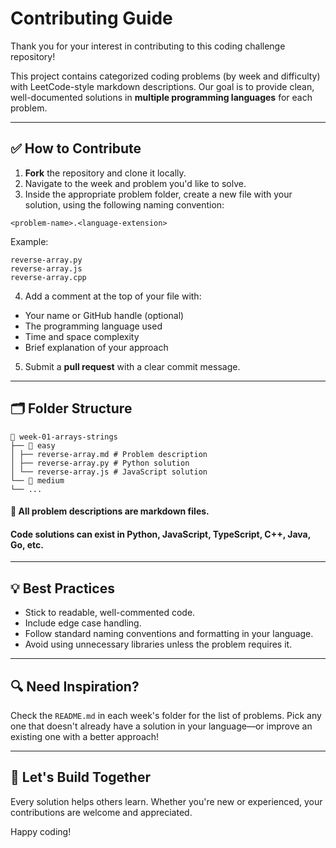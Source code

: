 # Contributing Guide

Thank you for your interest in contributing to this coding challenge repository!

This project contains categorized coding problems (by week and difficulty) with LeetCode-style markdown descriptions. Our goal is to provide clean, well-documented solutions in **multiple programming languages** for each problem.

---

## ✅ How to Contribute

1. **Fork** the repository and clone it locally.
2. Navigate to the week and problem you'd like to solve.
3. Inside the appropriate problem folder, create a new file with your solution, using the following naming convention:

```code
<problem-name>.<language-extension>
```

Example:

```code
reverse-array.py
reverse-array.js
reverse-array.cpp
```

4. Add a comment at the top of your file with:

- Your name or GitHub handle (optional)
- The programming language used
- Time and space complexity
- Brief explanation of your approach

5. Submit a **pull request** with a clear commit message.

---

## 🗂 Folder Structure

```code
📁 week-01-arrays-strings
├── 📁 easy
│ ├── reverse-array.md # Problem description
│ ├── reverse-array.py # Python solution
│ └── reverse-array.js # JavaScript solution
└── 📁 medium
└── ...
```

#### 📝 All problem descriptions are markdown files.

#### Code solutions can exist in **Python, JavaScript, TypeScript, C++, Java, Go, etc.**

---

## 💡 Best Practices

- Stick to readable, well-commented code.
- Include edge case handling.
- Follow standard naming conventions and formatting in your language.
- Avoid using unnecessary libraries unless the problem requires it.

---

## 🔍 Need Inspiration?

Check the `README.md` in each week's folder for the list of problems. Pick any one that doesn't already have a solution in your language—or improve an existing one with a better approach!

---

## 🙌 Let's Build Together

Every solution helps others learn. Whether you're new or experienced, your contributions are welcome and appreciated.

Happy coding!
